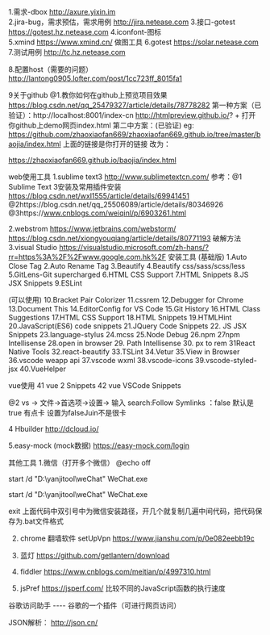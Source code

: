 1.需求-dbox  http://axure.yixin.im  
2.jira-bug，需求预估，需求用例   http://jira.netease.com
3.接口-gotest  https://gotest.hz.netease.com
4.iconfont-图标  
5.xmind  https://www.xmind.cn/   做图工具
6.gotest https://solar.netease.com
7.测试用例       http://tc.hz.netease.com 

8.配置host（需要的问题）
http://lantong0905.lofter.com/post/1cc723ff_8015fa1

9关于github
@1.教你如何在github上预览项目效果 https://blog.csdn.net/qq_25479327/article/details/78778282
第一种方案（已验证）：http://localhost:8001/index-cn
http://htmlpreview.github.io/? + 打开你github上demo网页index.html
第二中方案：(已验证)
eg:
https://github.com/zhaoxiaofan669/zhaoxiaofan669.github.io/tree/master/baojia/index.html
上面的链接是你打开的链接 改为：

https://zhaoxiaofan669.github.io/baojia/index.html
	
web使用工具
1.sublime text3   http://www.sublimetextcn.com/
参考：@1 Sublime Text 3安装及常用插件安装 https://blog.csdn.net/wxl1555/article/details/69941451
@2https://blog.csdn.net/qq_25506089/article/details/80346926
@3https://www.cnblogs.com/weiqinl/p/6903261.html

2.webstrom   https://www.jetbrains.com/webstorm/
https://blog.csdn.net/xiongyouqiang/article/details/80771193  破解方法
3.visual Studio 
https://visualstudio.microsoft.com/zh-hans/?rr=https%3A%2F%2Fwww.google.com.hk%2F
安装工具
(基础版)
1.Auto Close Tag
2.Auto Rename Tag
3.Beautify
4.Beautify css/sass/scss/less
5.GitLens-Git supercharged
6.HTML CSS Support
7.HTML Snippets
8.JS JSX Snippets
9.ESLint


(可以使用)
10.Bracket Pair Colorizer
11.cssrem
12.Debugger for Chrome
13.Document This
14.EditorConfig for VS Code
15.Git History
16.HTML Class Suggestions
17.HTML CSS Support
18.HTML Snippets
19.HTMLHint
20.JavaScript(ES6) code snippets
21.JQuery Code Snippets
22. JS JSX Snippets
23.language-stylus
24.mcss
25.Node Debug
26.npm 
27npm Intellisense
28.open in browser
29. Path Intellisense
30. px to rem
31React Native Tools
32.react-beautify
33.TSLint
34.Vetur
35.View in Browser
36.vscode weapp api
37.vscode wxml
38.vscode-icons
39.vscode-styled-jsx
40.VueHelper

vue使用
41 vue 2 Snippets
42 vue VSCode Snippets


@2  vs -> 文件->首选项->设置-> 输入  search:Follow Symlinks ：false   默认是true  有点卡   设置为falseJuin不是很卡

4 Hbuilder http://dcloud.io/

5.easy-mock (mock数据)
https://easy-mock.com/login



其他工具
1.微信（打开多个微信）
@echo off

start /d "D:\yanjitool\weChat\" WeChat.exe

start /d "D:\yanjitool\weChat\" WeChat.exe

exit
上面代码中双引号中为微信安装路径，开几个就复制几遍中间代码，把代码保存为.bat文件格式

2. chrome 翻墙软件  setUpVpn  https://www.jianshu.com/p/0e082eebb19c


2. 蓝灯 https://github.com/getlantern/download

3. fiddler https://www.cnblogs.com/meitian/p/4997310.html

2. jsPref https://jsperf.com/ 比较不同的JavaScript函数的执行速度


谷歌访问助手 ---- 谷歌的一个插件（可进行网页访问）


JSON解析： 
http://json.cn/